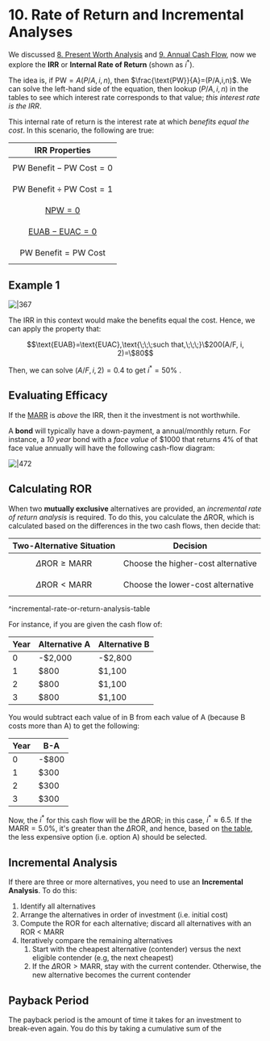 # 10. Rate of Return and Incremental Analyses

We discussed [8. Present Worth Analysis](8.%20Present%20Worth%20Analysis.md) and [9. Annual Cash Flow](9.%20Annual%20Cash%20Flow.md), now we explore the **IRR** or **Internal Rate of Return** (shown as $i^*$).

The idea is, if $\text{PW}=A(P/A, i, n)$, then $\frac{\text{PW}}{A}=(P/A,i,n)$. We can solve the left-hand side of the equation, then lookup $(P/A,i,n)$ in the tables to see which interest rate corresponds to that value; *this interest rate is the IRR*.

This internal rate of return is the interest rate at which *benefits equal the cost*. In this scenario, the following are true:


| IRR Properties                                                          |
| ----------------------------------------------------------------------- |
| $$\text{PW Benefit}-\text{PW Cost}=0$$                                  |
| $$\text{PW Benefit} \div \text{PW Cost}=1$$                             |
| [$$\text{NPW} = 0$$](8.%20Present%20Worth%20Analysis.md#^NPW)           |
| [$$\text{EUAB} - \text{EUAC}=0$$](9.%20Annual%20Cash%20Flow.md#^e58c68) |
| $$\text{PW Benefit} = \text{PW Cost}$$                                  |

## Example 1



![|367](Pasted%20image%2020250330182100.png)

The IRR in this context would make the benefits equal the cost. Hence, we can apply the property that:

$$\text{EUAB}=\text{EUAC},\text{\;\;\;such that,\;\;\;}\$200(A/F, i, 2)=\$80$$

Then, we can solve $(A/F, i, 2)=0.4$ to get $i^*=50\%$ .

## Evaluating Efficacy

If the [MARR](9.%20Annual%20Cash%20Flow.md#^MARR) is *above* the IRR, then it the investment is not worthwhile. 

A **bond** will typically have a down-payment, a annual/monthly return. For instance, a *10 year* bond with a *face value* of $1000 that returns 4% of that face value annually will have the following cash-flow diagram:

![|472](Pasted%20image%2020250330183810.png)


## Calculating ROR

When two **mutually exclusive** alternatives are provided, an *incremental rate of return analysis* is required. To do this, you calculate the $\Delta \text{ROR}$, which is calculated based on the differences in the two cash flows, then decide that:


| Two-Alternative Situation             | Decision                           |
| ------------------------------------- | ---------------------------------- |
| $$\Delta \text{ROR} \ge \text{MARR}$$ | Choose the higher-cost alternative |
| $$\Delta \text{ROR} < \text{MARR}$$   | Choose the lower-cost alternative  |
^incremental-rate-or-return-analysis-table

For instance, if you are given the cash flow of:


| Year | Alternative A | Alternative B |
| ---- | ------------- | ------------- |
| 0    | -$2,000       | -$2,800       |
| 1    | $800          | $1,100        |
| 2    | $800          | $1,100        |
| 3    | $800          | $1,100        |

You would subtract each value of in $\text{B}$ from each value of $\text{A}$ (because B costs more than A) to get the following:

| Year | B-A   |
| ---- | ----- |
| 0    | -$800 |
| 1    | $300  |
| 2    | $300  |
| 3    | $300  |

Now, the $i^*$ for this cash flow will be the $\Delta \text{ROR}$; in this case, $i^*\approx 6.5$. If the $\text{MARR}=5.0\%$, it's greater than the $\Delta \text{ROR}$, and hence, based on [the table](#^incremental-rate-or-return-analysis-table), the less expensive option (i.e. option A) should be selected.

## Incremental Analysis

If there are three or more alternatives, you need to use an **Incremental Analysis**. To do this:

1. Identify all alternatives
2. Arrange the alternatives in order of investment (i.e. initial cost)
3. Compute the ROR for each alternative; discard all alternatives with an ROR < MARR
4. Iteratively compare the remaining alternatives
	1. Start with the cheapest alternative (contender) versus the next eligible contender (e.g, the next cheapest)
	2. If the $\Delta \text{ROR} > \text{MARR}$, stay with the current contender. Otherwise, the new alternative becomes the current contender

## Payback Period

The payback period is the amount of time it takes for an investment to break-even again. You do this by taking a cumulative sum of the 